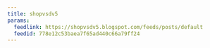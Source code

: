 ```yaml
---
title: shopvsdv5
params:
  feedlink: https://shopvsdv5.blogspot.com/feeds/posts/default
  feedid: 778e12c53baea7f65ad440c66a79ff24
---
```

